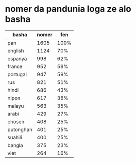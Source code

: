 # nomer da pandunia loga ze alo basha

| basha | nomer | fen |
|-------|-------|-----|
| pan | 1605 | 100% |
| english | 1124 | 70% |
| espanya | 998 | 62% |
| france | 952 | 59% |
| portugal | 947 | 59% |
| rus | 821 | 51% |
| hindi | 686 | 43% |
| nipon | 617 | 38% |
| malayu | 563 | 35% |
| arabi | 429 | 27% |
| chosen | 408 | 25% |
| putonghan | 401 | 25% |
| suahili | 400 | 25% |
| bangla | 375 | 23% |
| viet | 264 | 16% |
